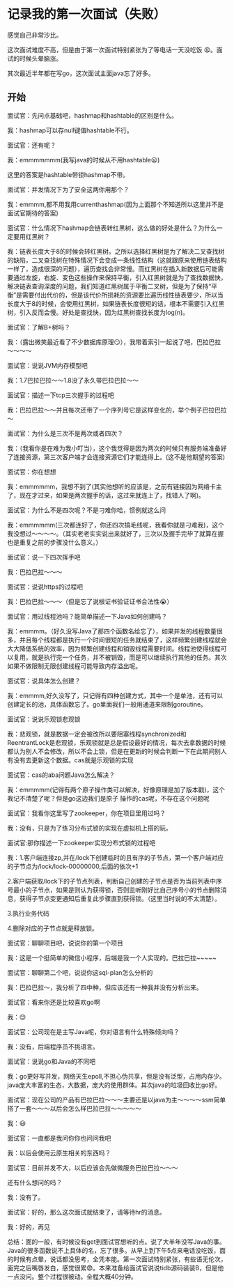 # 记录我的第一次面试（失败）

感觉自己非常沙比。

这次面试难度不高，但是由于第一次面试特别紧张为了等电话一天没吃饭 :weary:。面试的时候头晕脑涨。

其次最近半年都在写go，这次面试主面java忘了好多。

## 开始

面试官：先问点基础吧，hashmap和hashtable的区别是什么。

我：hashmap可以存null键值hashtable不行。

面试官：还有呢？

我：emmmmmmm(我写java的时候从不用hashtable:frowning:)

这里的答案是hashtable带锁hashmap不带。

面试官：并发情况下为了安全这两你用那个？

我：emmmm,都不用我用currenthashmap(因为上面那个不知道所以这里并不是面试官期待的答案)

面试官：什么情况下hashmap会链表转红黑树，这么做的好处是什么？为什么一定要用红黑树？

我：链表长度大于8的时候会转红黑树。之所以选择红黑树是为了解决二叉查找树的缺陷，二叉查找树在特殊情况下会变成一条线性结构（这就跟原来使用链表结构一样了，造成很深的问题），遍历查找会非常慢。而红黑树在插入新数据后可能需要通过左旋，右旋、变色这些操作来保持平衡，引入红黑树就是为了查找数据快，解决链表查询深度的问题，我们知道红黑树属于平衡二叉树，但是为了保持“平衡”是需要付出代价的，但是该代价所损耗的资源要比遍历线性链表要少，所以当长度大于8的时候，会使用红黑树，如果链表长度很短的话，根本不需要引入红黑树，引入反而会慢。好处是查找快，因为红黑树查找长度为log(n)。

面试官：了解B+树吗？

我：（露出微笑最近看了不少数据库原理:smirk:），我带着索引一起说了吧，巴拉巴拉～～～～

面试官：说说JVM内存模型吧

我：1.7巴拉巴拉～～1.8没了永久带巴拉巴拉～～

面试官：描述一下tcp三次握手的过程吧

我：巴拉巴拉～～并且每次还带了一个序列号它是这样变化的，举个例子巴拉巴拉～

面试官：为什么是三次不是两次或者四次？

我：（我看你是在难为我小叮当），这个我觉得是因为两次的时候只有服务端准备好了连接资源，第三次客户端才会连接资源它们才能连得上。(这不是他期望的答案)

面试官：你在想想

我：emmmmmm，我想不到了(其实他想听的应该是，之前有链接因为网络卡主了，现在才过来，如果是两次握手的话，这过来就连上了，找错人了啊)。

面试官：为什么不是四次呢？不是刁难你哈，惯例就这么问

我：emmmmmm(三次都连好了，你还四次搞毛线呢，我看你就是刁难我)，这个我没想过～～～～。（其实老老实实说出来就好了，三次以及握手完毕了就算在握也是重复之前的步骤没什么意义。）

面试官：说一下四次挥手吧

我：巴拉巴拉～～～

面试官：说说https的过程吧

我：巴拉巴拉～～～（但是忘了说根证书验证证书合法性:sob:）

面试官：用过线程池吗？能简单描述一下Java如何创建吗？

我：emmmm。（好久没写Java了那四个函数名给忘了），如果并发的线程数量很多，并且每个线程都是执行一个时间很短的任务就结束了，这样频繁创建线程就会大大降低系统的效率，因为频繁创建线程和销毁线程需要时间。线程池使得线程可以复用，就是执行完一个任务，并不被销毁，而是可以继续执行其他的任务。其次如果不做限制无限创建线程可能导致内存溢出呢。

面试官：说具体怎么创建？

我：emmmm,好久没写了，只记得有四种创建方式，其中一个是单池，还有可以创建定长的池，具体函数忘了。go里面我们一般用通道来限制goroutine。

面试官：说说乐观锁悲观锁

我：悲观锁，就是数据一定会被改所以要阻塞线程synchronized和ReentrantLock是悲观锁，乐观锁就是总是假设最好的情况，每次去拿数据的时候都认为别人不会修改，所以不会上锁，但是在更新的时候会判断一下在此期间别人有没有去更新这个数据。cas就是乐观锁的实现

面试官：cas的aba问题Java怎么解决？

我：emmmmm(记得有两个原子操作类可以解决，好像原理是加了版本戳)，这个我记不清楚了呢？但是go这边我们是原子
操作的cas呢，不存在这个问题呢

面试官：我看你这里写了zookeeper，你在项目里用过吗？

我：没有，只是为了练习分布式锁的实现在虚拟机上搭的玩。

面试官:那你描述一下zookeeper实现分布式锁的过程吧

我：1.客户端连接zp,并在/lock下创建临时的且有序的子节点，第一个客户端对应的子节点为/lock/lock-00000000,后面的依次+1

2.客户端获取/lock下的子节点列表，判断自己创建的子节点是否为当前列表中序号最小的子节点，如果是则认为获得锁，否则监听刚好比自己序号小的节点删除消息，获得子节点变更通知后重复此步骤直到获得锁。（这里当时说的不太清楚）。

3.执行业务代码

4.删除对应的子节点就是释放锁。

面试官：聊聊项目吧，说说你的第一个项目

我：这是一个挺简单的微信小程序，后端是我一个人实现的。巴拉巴拉~~~~~

面试官：聊聊第二个吧，说说你这sql-plan怎么分析的

我：巴拉巴拉～，我分析了四中种，但应该还有一种我并没有分析出来。

面试官：看来你还是比较喜欢go啊

我：:blush:

面试官：公司现在是主写Java呢，你对语言有什么特殊倾向吗？

我：没有，后端程序员不挑语言。

面试官：说说go和Java的不同吧

我：go更好写并发，网络天生epoll,不担心伪共享，但是没有泛型，占用内存少。java庞大丰富的生态，大数据，庞大的使用群体。其次java的垃圾回收比go好。

面试官：现在公司的产品有巴拉巴拉～～～主要还是以java为主～～～～ssm简单搭了一套～～～以后会怎么样巴拉巴拉～～～～～

我：:smiley:

面试官：一直都是我问你你也问问我吧

我：以后会使用云原生相关的东西吗？

面试官：目前并发不大，以后应该会先做微服务巴拉巴拉～～～

还有什么想问的吗？

我：没有了。

面试官：好的，那么这次面试就结束了，请等待hr的消息。

我：好的，再见

总结：面的一般，有时候没有get到面试官想听的点。说了大半年没写Java的事。Java的很多函数说不上具体的名，忘了很多。从早上到下午5点来电话没吃饭，面的时候有点晕，说话都没思考，全凭本能。第一次面试特别紧张，有些语无伦次，面完之后嘴唇发白，感觉很累:fearful:。本来准备给面试官说说tidb源码装装B，但是他一点没问。整个过程很被动。全程大概40分钟。
















